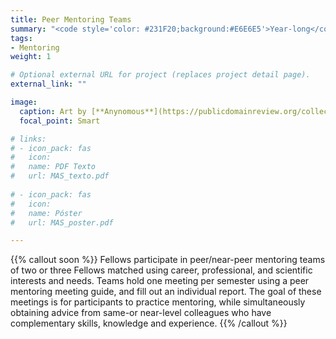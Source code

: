 ```yaml
---
title: Peer Mentoring Teams
summary: "<code style='color: #231F20;background:#E6E6E5'>Year-long</code> <br> Fellows mentor each other to develop connections and apply their expertise."
tags:
- Mentoring
weight: 1

# Optional external URL for project (replaces project detail page).
external_link: ""

image:
  caption: Art by [**Anynomous**](https://publicdomainreview.org/collection/solid-objects)
  focal_point: Smart

# links:
# - icon_pack: fas
#   icon:
#   name: PDF Texto
#   url: MAS_texto.pdf
  
# - icon_pack: fas
#   icon:
#   name: Póster
#   url: MAS_poster.pdf

---
```


{{% callout soon %}}
Fellows participate in peer/near-peer mentoring teams of two or three Fellows matched using career, professional, and scientific interests and needs. Teams hold one meeting per semester using a peer mentoring meeting guide, and fill out an individual report. The goal of these meetings is for participants to practice mentoring, while simultaneously obtaining advice from same-or near-level colleagues who have complementary skills, knowledge and experience.
{{% /callout %}}
